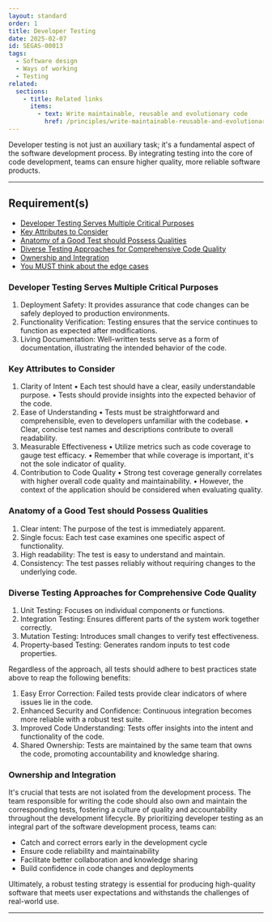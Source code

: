 ```yaml
---
layout: standard
order: 1
title: Developer Testing
date: 2025-02-07
id: SEGAS-00013
tags:
  - Software design
  - Ways of working
  - Testing
related:
  sections:
    - title: Related links
      items:
        - text: Write maintainable, reusable and evolutionary code
          href: /principles/write-maintainable-reusable-and-evolutionary-code/
---
```


Developer testing is not just an auxiliary task; it's a fundamental aspect of the software development process. By integrating testing into the core of code development, teams can ensure higher quality, more reliable software products.

---

## Requirement(s)

- [Developer Testing Serves Multiple Critical Purposes](#Developer-Testing-Serves-Multiple-Critical-Purposes)
- [Key Attributes to Consider](#Key-Attributes-to-Consider)
- [Anatomy of a Good Test should Possess Qualities](#Anatomy-of-a-Good-Test-should-Possess-Qualities)
- [Diverse Testing Approaches for Comprehensive Code Quality](#Diverse-Testing-Approaches-for-Comprehensive-Code-Quality)
- [Ownership and Integration](#Ownership-and-Integration)
- [You MUST think about the edge cases](#you-must-think-about-the-edge-cases)

### Developer Testing Serves Multiple Critical Purposes

1. Deployment Safety: It provides assurance that code changes can be safely deployed to production environments.
2. Functionality Verification: Testing ensures that the service continues to function as expected after modifications.
3. Living Documentation: Well-written tests serve as a form of documentation, illustrating the intended behavior of the code.

### Key Attributes to Consider

1. Clarity of Intent
    •	Each test should have a clear, easily understandable purpose.
    •	Tests should provide insights into the expected behavior of the code.
 2. Ease of Understanding
    •	Tests must be straightforward and comprehensible, even to developers unfamiliar with the codebase.
    •	Clear, concise test names and descriptions contribute to overall readability.
3. Measurable Effectiveness
    •	Utilize metrics such as code coverage to gauge test efficacy.
    •	Remember that while coverage is important, it's not the sole indicator of quality.
4. Contribution to Code Quality
    •	Strong test coverage generally correlates with higher overall code quality and maintainability.
    •	However, the context of the application should be considered when evaluating quality.

### Anatomy of a Good Test should Possess Qualities

1.	Clear intent: The purpose of the test is immediately apparent.
2.	Single focus: Each test case examines one specific aspect of functionality.
3.	High readability: The test is easy to understand and maintain.
4.	Consistency: The test passes reliably without requiring changes to the underlying code.

### Diverse Testing Approaches for Comprehensive Code Quality

1. Unit Testing: Focuses on individual components or functions.
2. Integration Testing: Ensures different parts of the system work together correctly.
3. Mutation Testing: Introduces small changes to verify test effectiveness.
4. Property-based Testing: Generates random inputs to test code properties.

Regardless of the approach, all tests should adhere to best practices state above to reap the following benefits:
1. Easy Error Correction: Failed tests provide clear indicators of where issues lie in the code.
2. Enhanced Security and Confidence: Continuous integration becomes more reliable with a robust test suite.
3. Improved Code Understanding: Tests offer insights into the intent and functionality of the code.
4. Shared Ownership: Tests are maintained by the same team that owns the code, promoting accountability and knowledge sharing.


### Ownership and Integration

It's crucial that tests are not isolated from the development process. The team responsible for writing the code should also own and maintain the corresponding tests, fostering a culture of quality and accountability throughout the development lifecycle.
By prioritizing developer testing as an integral part of the software development process, teams can:
- Catch and correct errors early in the development cycle
- Ensure code reliability and maintainability
- Facilitate better collaboration and knowledge sharing
- Build confidence in code changes and deployments

Ultimately, a robust testing strategy is essential for producing high-quality software that meets user expectations and withstands the challenges of real-world use.


---
